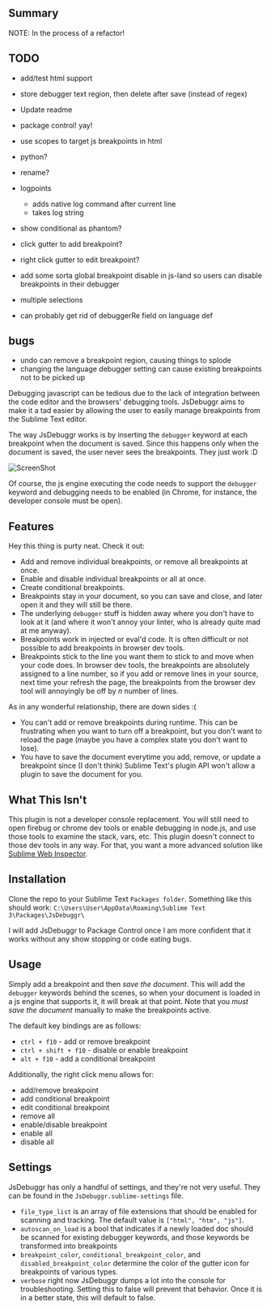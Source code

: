 Summary
---------
NOTE: In the process of a refactor!

TODO
----------
* add/test html support
* store debugger text region, then delete after save (instead of regex)
* Update readme
* package control! yay!

* use scopes to target js breakpoints in html
* python?
* rename?
* logpoints
	* adds native log command after current line
	* takes log string 
* show conditional as phantom?
* click gutter to add breakpoint?
* right click gutter to edit breakpoint?
* add some sorta global breakpoint disable in js-land so users can disable breakpoints in their debugger
* multiple selections
* can probably get rid of debuggerRe field on language def

bugs
------------
* undo can remove a breakpoint region, causing things to splode
* changing the language debugger setting can cause existing breakpoints not to be picked up

Debugging javascript can be tedious due to the lack of integration between the code editor and the browsers' debugging tools. JsDebuggr aims to make it a tad easier by allowing the user to easily manage breakpoints from the Sublime Text editor.  

The way JsDebuggr works is by inserting the `debugger` keyword at each breakpoint when the document is saved. Since this happens only when the document is saved, the user never sees the breakpoints. They just work :D

![ScreenShot](https://raw.github.com/rDr4g0n/JsDebuggr/master/screens2.gif)

Of course, the js engine executing the code needs to support the `debugger` keyword and debugging needs to be enabled (in Chrome, for instance, the developer console must be open).


Features
--------
Hey this thing is purty neat. Check it out:
* Add and remove individual breakpoints, or remove all breakpoints at once.
* Enable and disable individual breakpoints or all at once.
* Create conditional breakpoints.
* Breakpoints stay in your document, so you can save and close, and later open it and they will still be there.
* The underlying `debugger` stuff is hidden away where you don't have to look at it (and where it won't annoy your linter, who is already quite mad at me anyway).
* Breakpoints work in injected or eval'd code. It is often difficult or not possible to add breakpoints in browser dev tools.
* Breakpoints stick to the line you want them to stick to and move when your code does. In browser dev tools, the breakpoints are absolutely assigned to a line number, so if you add or remove lines in your source, next time your refresh the page, the breakpoints from the browser dev tool will annoyingly be off by *n* number of lines.

As in any wonderful relationship, there are down sides :(
* You can't add or remove breakpoints during runtime. This can be frustrating when you want to turn off a breakpoint, but you don't want to reload the page (maybe you have a complex state you don't want to lose).
* You have to save the document everytime you add, remove, or update a breakpoint since (I don't think) Sublime Text's plugin API won't allow a plugin to save the document for you.


What This Isn't
---------------
This plugin is not a developer console replacement. You will still need to open firebug or chrome dev tools or enable debugging in node.js, and use those tools to examine the stack, vars, etc. This plugin doesn't connect to those dev tools in any way. For that, you want a more advanced solution like [Sublime Web Inspector](http://sokolovstas.github.io/SublimeWebInspector/).


Installation
------------
Clone the repo to your Sublime Text `Packages folder`. Something like this should work: `C:\Users\User\AppData\Roaming\Sublime Text 3\Packages\JsDebuggr\`

I will add JsDebuggr to Package Control once I am more confident that it works without any show stopping or code eating bugs.

Usage
-----
Simply add a breakpoint and then *save the document*. This will add the `debugger` keywords behind the scenes, so when your document is loaded in a js engine that supports it, it will break at that point. Note that you *must save the document* manually to make the breakpoints active.

The default key bindings are as follows:

* `ctrl + f10` - add or remove breakpoint
* `ctrl + shift + f10` - disable or enable breakpoint
* `alt + f10` - add a conditional breakpoint

Additionally, the right click menu allows for:

* add/remove breakpoint
* add conditional breakpoint
* edit conditional breakpoint
* remove all
* enable/disable breakpoint
* enable all
* disable all


Settings
--------
JsDebuggr has only a handful of settings, and they're not very useful. They can be found in the `JsDebuggr.sublime-settings` file.

* `file_type_list` is an array of file extensions that should be enabled for scanning and tracking. The default value is `["html", "htm", "js"]`.
* `autoscan_on_load` is a bool that indicates if a newly loaded doc should be scanned for existing debugger keywords, and those keywords be transformed into breakpoints
* `breakpoint_color`, `conditional_breakpoint_color`, and `disabled_breakpoint_color` determine the color of the gutter icon for breakpoints of various types.
* `verbose` right now JsDebuggr dumps a lot into the console for troubleshooting. Setting this to false will prevent that behavior. Once it is in a better state, this will default to false.